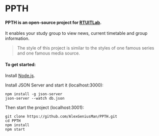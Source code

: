 # PPTH

#### PPTH is an open-source project for [RTUITLab](https://vk.com/rtuitlab).
It enables your study group to view news, current timetable and group information.

>The style of this project is similar to the styles of one famous series and one famous media source.


#### To get started:
Install [Node.js](https://nodejs.org/).

Install JSON Server and start it (localhost:3000):
```
npm install -g json-server
json-server --watch db.json
```

Then start the project (localhost:3001):
```
git clone https://github.com/AlexGeniusMan/PPTH.git
cd PPTH
npm install
npm start
```
